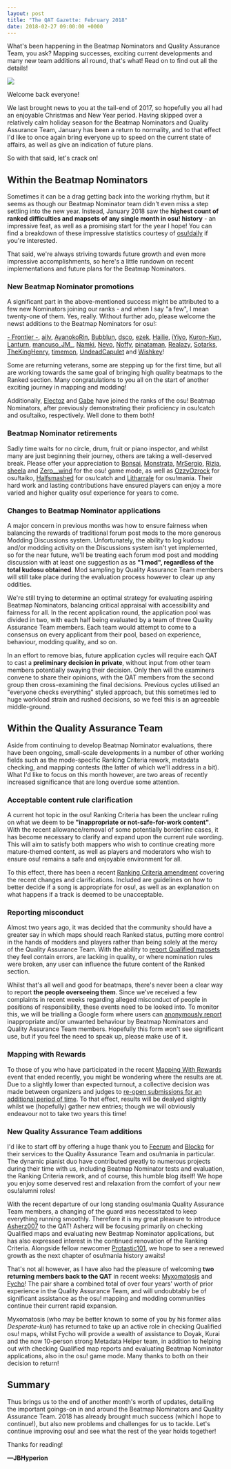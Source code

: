 ```yaml
---
layout: post
title: "The QAT Gazette: February 2018"
date: 2018-02-27 09:00:00 +0000
---
```


What's been happening in the Beatmap Nominators and Quality Assurance Team, you ask? Mapping successes, exciting current developments and many new team additions all round, that's what! Read on to find out all the details!

![](/wiki/shared/news/banners/theqatgazette.jpg)

Welcome back everyone!

We last brought news to you at the tail-end of 2017, so hopefully you all had an enjoyable Christmas and New Year period. Having skipped over a relatively calm holiday season for the Beatmap Nominators and Quality Assurance Team, January has been a return to normality, and to that effect I'd like to once again bring everyone up to speed on the current state of affairs, as well as give an indication of future plans.

So with that said, let's crack on!

## Within the Beatmap Nominators

Sometimes it can be a drag getting back into the working rhythm, but it seems as though our Beatmap Nominator team didn't even miss a step settling into the new year. Instead, January 2018 saw the **highest count of ranked difficulties and mapsets of any single month in osu! history** - an impressive feat, as well as a promising start for the year I hope! You can find a breakdown of these impressive statistics courtesy of [osu!daily](https://osudaily.net/various.php) if you're interested.

That said, we're always striving towards future growth and even more impressive accomplishments, so here's a little rundown on recent implementations and future plans for the Beatmap Nominators.  

### New Beatmap Nominator promotions

A significant part in the above-mentioned success might be attributed to a few new Nominators joining our ranks - and when I say "a few", I mean twenty-one of them. Yes, really. Without further ado, please welcome the newst additions to the Beatmap Nominators for osu!:

[- Frontier -](https://osu.ppy.sh/users/4314710), [ailv](https://osu.ppy.sh/users/6933054), [AyanokoRin](https://osu.ppy.sh/users/5376866), [Bubblun](https://osu.ppy.sh/users/6191653), [dsco](https://osu.ppy.sh/users/4330511), [ezek](https://osu.ppy.sh/users/180241), [Hailie](https://osu.ppy.sh/users/5226970), [iYiyo](https://osu.ppy.sh/users/3919785), [Kuron-Kun](https://osu.ppy.sh/users/2697284), [Lanturn](https://osu.ppy.sh/users/1446665), [mancuso_JM_](https://osu.ppy.sh/users/521568), [Namki](https://osu.ppy.sh/users/5248582), [Nevo](https://osu.ppy.sh/users/7451883), [Noffy](https://osu.ppy.sh/users/1541323), [pinataman](https://osu.ppy.sh/users/1235485), [Realazy](https://osu.ppy.sh/users/918297), [Sotarks](https://osu.ppy.sh/users/4452992), [TheKingHenry](https://osu.ppy.sh/users/5128277), [timemon](https://osu.ppy.sh/users/2072005), [UndeadCapulet](https://osu.ppy.sh/users/2523533) and [Wishkey](https://osu.ppy.sh/users/1101704)!

Some are returning veterans, some are stepping up for the first time, but all are working towards the same goal of bringing high quality beatmaps to the Ranked section. Many congratulations to you all on the start of another exciting journey in mapping and modding!

Additionally, [Electoz](https://osu.ppy.sh/users/6485263) and [Gabe](https://osu.ppy.sh/users/654108) have joined the ranks of the osu! Beatmap Nominators, after previously demonstrating their proficiency in osu!catch and osu!taiko, respectively. Well done to them both!

### Beatmap Nominator retirements

Sadly time waits for no circle, drum, fruit or piano inspector, and whilst many are just beginning their journey, others are taking a well-deserved break. Please offer your appreciation to [Bonsai](https://osu.ppy.sh/users/987334), [Monstrata](https://osu.ppy.sh/users/2706438), [MrSergio](https://osu.ppy.sh/users/2581696), [Rizia](https://osu.ppy.sh/users/1367570), [sheela](https://osu.ppy.sh/users/1138027) and [Zero__wind](https://osu.ppy.sh/users/1822830) for the osu! game mode, as well as [OzzyOzrock](https://osu.ppy.sh/users/465153) for osu!taiko, [Halfsmashed](https://osu.ppy.sh/users/4847256) for osu!catch and [Litharrale](https://osu.ppy.sh/users/3189995) for osu!mania. Their hard work and lasting contributions have ensured players can enjoy a more varied and higher quality osu! experience for years to come.

### Changes to Beatmap Nominator applications

A major concern in previous months was how to ensure fairness when balancing the rewards of traditional forum post mods to the more generous Modding Discussions system. Unfortunately, the ability to log kudosu and/or modding activity on the Discussions system isn't yet implemented, so for the near future, we'll be treating each forum mod post and modding discussion with at least one suggestion as as **"1 mod", regardless of the total kudosu obtained**. Mod sampling by Quality Assurance Team members will still take place during the evaluation process however to clear up any oddities.

We're still trying to determine an optimal strategy for evaluating aspiring Beatmap Nominators, balancing critical appraisal with accessibility and fairness for all. In the recent application round, the application pool was divided in two, with each half being evaluated by a team of three Quality Assurance Team members. Each team would attempt to come to a consensus on every applicant from their pool, based on experience, behaviour, modding quality, and so on.

In an effort to remove bias, future application cycles will require each QAT to cast a **preliminary decision in private**, without input from other team members potentially swaying their decision. Only then will the examiners convene to share their opinions, with the QAT members from the second group then cross-examining the final decisions. Previous cycles utilised an "everyone checks everything" styled approach, but this sometimes led to huge workload strain and rushed decisions, so we feel this is an agreeable middle-ground.

## Within the Quality Assurance Team

Aside from continuing to develop Beatmap Nominator evaluations, there have been ongoing, small-scale developments in a number of other working fields such as the mode-specific Ranking Criteria rework, metadata checking, and mapping contests (the latter of which we'll address in a bit). What I'd like to focus on this month however, are two areas of recently increased significance that are long overdue some attention.

### Acceptable content rule clarification

A current hot topic in the osu! Ranking Criteria has been the unclear ruling on what we deem to be **"inappropriate or not-safe-for-work content"**. With the recent allowance/removal of some potentially borderline cases, it has become necessary to clarify and expand upon the current rule wording. This will aim to satisfy both mappers who wish to continue creating more mature-themed content, as well as players and moderators who wish to ensure osu! remains a safe and enjoyable environment for all.

To this effect, there has been a recent [Ranking Criteria amendment](/wiki/Ranking_Criteria/Song_Content_Rules) covering the recent changes and clarifications. Included are guidelines on how to better decide if a song is appropriate for osu!, as well as an explanation on what happens if a track is deemed to be unacceptable.

### Reporting misconduct

Almost two years ago, it was decided that the community should have a greater say in which maps should reach Ranked status, putting more control in the hands of modders and players rather than being solely at the mercy of the Quality Assurance Team. With the ability to [report Qualified mapsets](https://osu.ppy.sh/community/forums/topics/447428) they feel contain errors, are lacking in quality, or where nomination rules were broken, any user can influence the future content of the Ranked section.

Whilst that's all well and good for beatmaps, there's never been a clear way to report **the people overseeing them**. Since we've received a few complaints in recent weeks regarding alleged misconduct of people in positions of responsibility, these events need to be looked into. To monitor this, we will be trialling a Google form where users can [anonymously report](https://docs.google.com/forms/d/e/1FAIpQLSdqOPytvYROQqvjyQWkRmq5N0aBMb_VcRl-FdUdP_c0--4ciQ/viewform) inappropriate and/or unwanted behaviour by Beatmap Nominators and Quality Assurance Team members. Hopefully this form won't see significant use, but if you feel the need to speak up, please make use of it.

### Mapping with Rewards

To those of you who have participated in the recent [Mapping With Rewards](https://osu.ppy.sh/community/contests/52) event that ended recently, you might be wondering where the results are at. Due to a slightly lower than expected turnout, a collective decision was made between organizers and judges to [re-open submissions for an additional period of time](https://osu.ppy.sh/home/news/2018-02-21-mapping-with-rewards-deadline-extended). To that effect, results will be dealyed slightly whilst we (hopefully) gather new entries; though we will obviously endeavour not to take two years this time!

### New Quality Assurance Team additions

I'd like to start off by offering a huge thank you to [Feerum](https://osu.ppy.sh/users/4815717) and [Blocko](https://osu.ppy.sh/users/4075092) for their services to the Quality Assurance Team and osu!mania in particular. The dynamic pianist duo have contributed greatly to numerous projects during their time with us, including Beatmap Nominator tests and evaluation, the Ranking Criteria rework, and of course, this humble blog itself! We hope you enjoy some deserved rest and relaxation from the comfort of your new osu!alumni roles!

With the recent departure of our long standing osu!mania Quality Assurance Team members, a changing of the guard was necessitated to keep everything running smoothly. Therefore it is my great pleasure to introduce [Asherz007](https://osu.ppy.sh/users/9014047) to the QAT! Asherz will be focusing primarily on checking Qualified maps and evaluating new Beatmap Nominator applications, but has also expressed interest in the continued renovation of the Ranking Criteria. Alongside fellow newcomer [Protastic101](https://osu.ppy.sh/users/6712747), we hope to see a renewed growth as the next chapter of osu!mania history awaits!

That's not all however, as I have also had the pleasure of welcoming **two returning members back to the QAT** in recent weeks: [Myxomatosis](https://osu.ppy.sh/users/2202645) and [Fycho](https://osu.ppy.sh/users/1876867)! The pair share a combined total of over four years' worth of prior experience in the Quality Assurance Team, and will undoubtably be of significant assistance as the osu! mapping and modding communities continue their current rapid expansion.

Myxomatosis (who may be better known to some of you by his former alias *Desperate-kun*) has returned to take up an active role in checking Qualified osu! maps, whilst Fycho will provide a wealth of assistance to Doyak, Kurai and the now 10-person strong Metadata Helper team, in addition to helping out with checking Qualified map reports and evaluating Beatmap Nominator applications, also in the osu! game mode. Many thanks to both on their decision to return!

## Summary

Thus brings us to the end of another month's worth of updates, detailing the important goings-on in and around the Beatmap Nominators and Quality Assurance Team. 2018 has already brought much success (which I hope to continue!), but also new problems and challenges for us to tackle. Let's continue improving osu! and see what the rest of the year holds together!

Thanks for reading!

**—JBHyperion**
